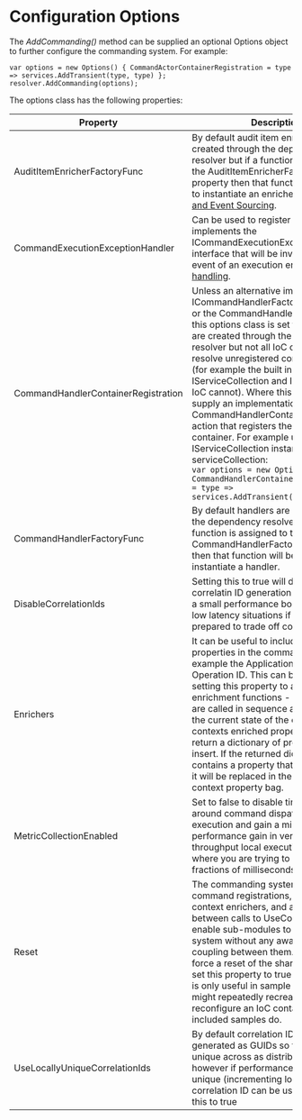# Configuration Options

The _AddCommanding()_ method can be supplied an optional Options object to further configure the commanding system. For example:

    var options = new Options() { CommandActorContainerRegistration = type => services.AddTransient(type, type) };
    resolver.AddCommanding(options);

The options class has the following properties:

|Property|Description|
|--------|-----------|
|AuditItemEnricherFactoryFunc|By default audit item enrichers are created through the dependency resolver but if a function is assigned to the AuditItemEnricherFactoryFunc property then that function will be used to instantiate an enricher. See [Auditing and Event Sourcing](auditing.md).|
|CommandExecutionExceptionHandler|Can be used to register a type that implements the ICommandExecutionExceptionHandler interface that will be invoked in the event of an execution error. See [error handling](errorHandling/md).|
|CommandHandlerContainerRegistration|Unless an alternative implementation of ICommandHandlerFactory is supplied or the CommandHandlerFactoryFunc in this options class is set then handlers are created through the dependency resolver but not all IoC containers can resolve unregistered concrete types (for example the built in ASP.Net Core IServiceCollection and IServiceProvider IoC cannot). Where this is the case supply an implementation for the CommandHandlerContainerRegistration action that registers the handlers in the container. For example using an IServiceCollection instance of serviceCollection:<br/>`var options = new Options() { CommandHandlerContainerRegistration = type => services.AddTransient(type, type) };`|
|CommandHandlerFactoryFunc|By default handlers are created through the dependency resolver but if a function is assigned to the CommandHandlerFactoryFunc property then that function will be called to instantiate a handler.|
|DisableCorrelationIds|Setting this to true will disable all correlatin ID generation which can give a small performance boost in super-low latency situations if you're prepared to trade off correlation.|
|Enrichers|It can be useful to include additional properties in the command context, for example the Application Insights Operation ID. This can be done by setting this property to a set of enrichment functions - these functions are called in sequence and are passed the current state of the command contexts enriched properties and can return a dictionary of properties to insert. If the returned dictionary contains a property that already exists it will be replaced in the command context property bag.|
|MetricCollectionEnabled|Set to false to disable timing metrics around command dispatch and execution and gain a minor performance gain in very high throughput local execution scenarios where you are trying to squeeze out fractions of milliseconds|
|Reset|The commanding system maintains command registrations, command context enrichers, and auditors between calls to UseCommanding to enable sub-modules to extend the system without any awareness / tight coupling between them. If you want to force a reset of the shared state then set this property to true (generally this is only useful in sample apps where you might repeatedly recreate and reconfigure an IoC container as the included samples do.|
|UseLocallyUniqueCorrelationIds|By default correlation IDs will be generated as GUIDs so that they are unique across as distributed system however if performance is key a local;y unique (incrementing long, thread safe) correlation ID can be used by setting this to true|